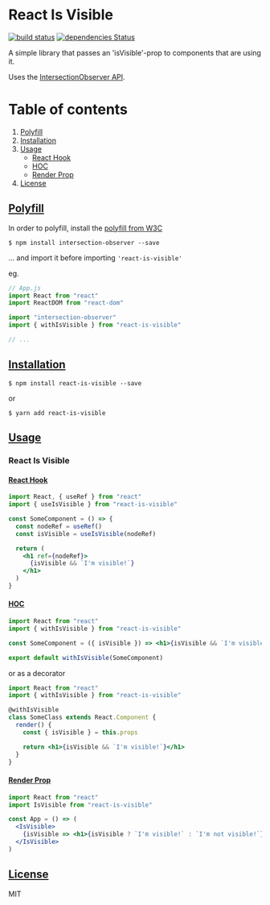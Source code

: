 # React Is Visible

[![build status](https://img.shields.io/travis/lessp/react-is-visible/master.svg?style=flat-square)](https://travis-ci.org/lessp/react-is-visible)
[![dependencies Status](https://david-dm.org/lessp/react-is-visible/status.svg?style=flat-square)](https://david-dm.org/lessp/react-is-visible)

A simple library that passes an 'isVisible'-prop to components that are using it.

Uses the [IntersectionObserver API](https://developer.mozilla.org/en-US/docs/Web/API/IntersectionObserver).

# Table of contents
1. [Polyfill](#polyfill)
2. [Installation](#installation)
3. [Usage](#usage) 
     - [React Hook](#react-hook)
     - [HOC](#hoc)
     - [Render Prop](#render-prop)
4. [License](#license)


## [Polyfill](#polyfilll)

In order to polyfill, install the [polyfill from W3C](https://github.com/w3c/IntersectionObserver/tree/master/polyfill)

    $ npm install intersection-observer --save

... and import it before importing `'react-is-visible'`

eg.

```jsx
// App.js
import React from "react"
import ReactDOM from "react-dom"

import "intersection-observer"
import { withIsVisible } from "react-is-visible"

// ...
```

## [Installation](#installation)

    $ npm install react-is-visible --save

or

    $ yarn add react-is-visible

## [Usage](#usage)

### React Is Visible

#### [React Hook](#react-hook)

```jsx
import React, { useRef } from "react"
import { useIsVisible } from "react-is-visible"

const SomeComponent = () => {
  const nodeRef = useRef()
  const isVisible = useIsVisible(nodeRef)

  return (
    <h1 ref={nodeRef}>
      {isVisible && `I'm visible!`}
    </h1>
  )
}
```

#### [HOC](#hoc)

```jsx
import React from "react"
import { withIsVisible } from "react-is-visible"

const SomeComponent = ({ isVisible }) => <h1>{isVisible && `I'm visible!`}</h1>

export default withIsVisible(SomeComponent)
```

or as a decorator

```jsx
import React from "react"
import { withIsVisible } from "react-is-visible"

@withIsVisible
class SomeClass extends React.Component {
  render() {
    const { isVisible } = this.props

    return <h1>{isVisible && `I'm visible!`}</h1>
  }
}
```

#### [Render Prop](#render-prop)

```jsx
import React from "react"
import IsVisible from "react-is-visible"

const App = () => (
  <IsVisible>
    {isVisible => <h1>{isVisible ? `I'm visible!` : `I'm not visible!`}</h1>}
  </IsVisible>
)
```

## [License](#license)

MIT
